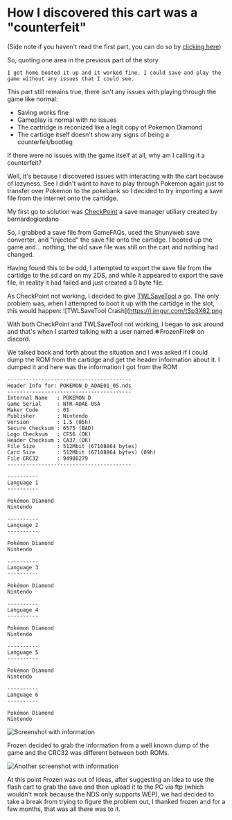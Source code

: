 # How I discovered this cart was a "counterfeit"
(Side note if you haven't read the first part, you can do so by [clicking here](https://fm1337.github.io/CounterfeitCartidge/story/obtain/
))

So, quoting one area in the previous part of the story
```
I got home booted it up and it worked fine. I could save and play the game without any issues that I could see.
```

This part still remains true, there isn't any issues with playing through the game like normal:
- Saving works fine
- Gameplay is normal with no issues
- The cartridge is reconized like a legit copy of Pokemon Diamond
- The cartidge itself doesn't show any signs of being a counterfeit/bootleg

If there were no issues with the game itself at all, why am I calling it a counterfeit?

Well, it's because I discovered issues with interacting with the cart because of lazyness. See I didn't want to have to play
through Pokemon again just to transfer over Pokemon to the pokebank so I decided to try importing a save file from the internet
onto the cartidge.

My first go to solution was [CheckPoint](https://github.com/BernardoGiordano/Checkpoint) a save manager utiliary created by bernardogiordano

So, I grabbed a save file from GameFAQs, used the Shunyweb save converter, and "injected" the save file onto the cartidge.
I booted up the game and... nothing, the old save file was still on the cart and nothing had changed.

Having found this to be odd, I attempted to export the save file from the cartidge to the sd card on my 2DS, and while it appeared to export the save file, in reality it had failed and just created a 0 byte file.

As CheckPoint not working, I decided to give [TWLSaveTool](https://github.com/TuxSH/TWLSaveTool) a go. The only problem was, when I attempted to boot it up with the cartidge in the slot, this would happen:
![TWLSaveTool Crash](https://i.imgur.com/tSp3X62.png

With both CheckPoint and TWLSaveTool not working, I began to ask around and that's when I started talking with a user named ❅FrozenFire❆ on discord.

We talked back and forth about the situation and I was asked if I could dump the ROM from the cartidge and get the header information about it. I dumped it and here was the information I got from the ROM
```
----------------------------------------
Header Info for: POKEMON_D_ADAE01_05.nds
----------------------------------------
Internal Name   : POKEMON D
Game Serial     : NTR-ADAE-USA
Maker Code      : 01
Publisher       : Nintendo
Version         : 1.5 (05h)
Secure Checksum : 6575 (BAD)
Logo Checksum   : CF56 (OK)
Header Checksum : CA37 (OK)
File Size       : 512Mbit (67108864 bytes)
Card Size       : 512Mbit (67108864 bytes) (09h)
File CRC32      : 94980279
----------------------------------------

----------
Language 1
----------

Pokémon Diamond
Nintendo

----------
Language 2
----------

Pokémon Diamond
Nintendo

----------
Language 3
----------

Pokémon Diamond
Nintendo

----------
Language 4
----------

Pokémon Diamond
Nintendo

----------
Language 5
----------

Pokémon Diamond
Nintendo

----------
Language 6
----------

Pokémon Diamond
Nintendo
```

![Screenshot with information](https://i.imgur.com/eHhMHE4.png)

Frozen decided to grab the information from a well known dump of the game and the CRC32 was different between both ROMs.

![Another screenshot with information](https://i.imgur.com/KmQO6Dd.png)

At this point Frozen was out of ideas, after suggesting an idea to use the flash cart to grab the save and then upload it to the PC via ftp (which wouldn't work because the NDS only supports WEP), we had decided to take a break from trying to figure the problem out, I thanked frozen and for a few months, that was all there was to it.
